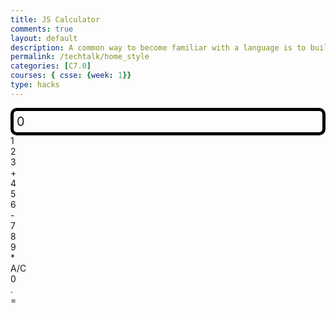 ```yaml
---
title: JS Calculator
comments: true
layout: default
description: A common way to become familiar with a language is to build a calculator.  This calculator shows off button with actions.
permalink: /techtalk/home_style
categories: [C7.0]
courses: { csse: {week: 1}}
type: hacks
---
```


<html>
<head>
    <title>JavaScript Calculator</title>
    <style>
        /* CSS styling goes here */
        .calculator-output {
            grid-column: span 4;
            grid-row: span 1;
            border-radius: 10px;
            padding: 0.25em;
            font-size: 20px;
            border: 5px solid black;
            display: flex;
            align-items: center;
        }
        /* Add more CSS styles as needed */
    </style>
</head>
<body>
    <!-- Calculator buttons and display -->
    <div class="calculator-container">
        <div class="calculator-output" id="output">0</div>
        <div class="calculator-row">
            <div class="calculator-number">1</div>
            <div class="calculator-number">2</div>
            <div class="calculator-number">3</div>
            <div class="calculator-operation">+</div>
        </div>
        <div class="calculator-row">
            <div class="calculator-number">4</div>
            <div class="calculator-number">5</div>
            <div class="calculator-number">6</div>
            <div class="calculator-operation">-</div>
        </div>
        <div class="calculator-row">
            <div class="calculator-number">7</div>
            <div class="calculator-number">8</div>
            <div class="calculator-number">9</div>
            <div class="calculator-operation">*</div>
        </div>
        <div class="calculator-row">
            <div class="calculator-clear">A/C</div>
            <div class="calculator-number">0</div>
            <div class="calculator-number">.</div>
            <div class="calculator-equals">=</div>
        </div>
    </div>
    <!-- JavaScript implementation -->
    <script>
        // Initialize variables
        let firstNumber = null;
        let operator = null;
        let nextReady = true;
        const output = document.getElementById("output");
        const numbers = document.querySelectorAll(".calculator-number");
        const operations = document.querySelectorAll(".calculator-operation");
        const clear = document.querySelectorAll(".calculator-clear");
        const equals = document.querySelectorAll(".calculator-equals");
        // Add event listeners for number buttons
        numbers.forEach(button => {
            button.addEventListener("click", () => number(button.textContent));
        });
        // Input numbers into the calculator
        function number(value) {
            if (value !== ".") {
                if (nextReady) {
                    output.innerHTML = value;
                    if (value !== "0") {
                        nextReady = false;
                    }
                } else {
                    output.innerHTML += value;
                }
            } else {
                if (output.innerHTML.indexOf(".") === -1) {
                    output.innerHTML += value;
                    nextReady = false;
                }
            }
        }
        // Add event listeners for operation buttons
        operations.forEach(button => {
            button.addEventListener("click", () => operation(button.textContent));
        });
        // Input operations into the calculator
        function operation(choice) {
            if (firstNumber === null) {
                firstNumber = parseFloat(output.innerHTML);
                nextReady = true;
                operator = choice;
                return;
            }
            firstNumber = calculate(firstNumber, parseFloat(output.innerHTML));
            operator = choice;
            output.innerHTML = firstNumber.toString();
            nextReady = true;
        }
        // Calculate the result of the equation
        function calculate(first, second) {
            switch (operator) {
                case "+":
                    return first + second;
                case "-":
                    return first - second;
                case "*":
                    return first * second;
                case "/":
                    if (second === 0) {
                        alert("Cannot divide by zero!");
                        return first;
                    }
                    return first / second;
                default:
                    return first;
            }
        }
        // Add event listener for equals button
        equals.forEach(button => {
            button.addEventListener("click", equal);
        });
        // Calculate and display the result
        function equal() {
            firstNumber = calculate(firstNumber, parseFloat(output.innerHTML));
            output.innerHTML = firstNumber.toString();
            nextReady = true;
        }
        // Add event listener for clear button
        clear.forEach(button => {
            button.addEventListener("click", clearCalc);
        });
        // Clear the calculator
        function clearCalc() {
            firstNumber = null;
            output.innerHTML = "0";
            nextReady = true;
        }
    </script>
</body>
</html>


